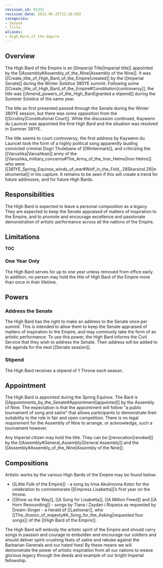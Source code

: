 ```yaml
---
revision_id: 92331
revision_date: 2022-06-25T22:28:58Z
categories:
- Senate
- Title
aliases:
- High_Bard_of_the_Empire
---
```



## Overview
The High Bard of the Empire is an [[Imperial Title|Imperial title]] appointed by the [[Assembly#Assembly_of_the_Nine|Assembly of the Nine]]. It was [[Create_title_of_High_Bard_of_the_Empire|created]] by the [[Imperial Senate]] during the Winter Solstice 380YE summit. Following some [[Create_title_of_High_Bard_of_the_Empire#Constitution|controversy]], the title was [[Amend_powers_of_the_High_Bard|granted a stipend]] during the Summer Solstice of the same year.

The title as first presented passed through the Senate during the Winter 380YE session, but there was some opposition from the [[Scrutiny|Constitutional Court]]. While the discussion continued, Kaywenn du Launcet was appointed the first High Bard and the situation was resolved in Summer 381YE.

The title seems to court controversy; the first address by Kaywenn du Launcet took the form of a highly political song apparently lauding convicted criminal Dogri Thulebane of [[Wintermark]], and criticizing the [[Varushka|Varushkan]] army of the [[Varushka_military_concerns#The_Army_of_the_Iron_Helms|Iron Helms]] who were [[381YE_Spring_Equinox_winds_of_war#Wolf_in_the_Fold_.28Skarsind.29|instrumental]] in his capture. It remains to be seen if this will create a trend for future addresses, and for future High Bards.

## Responsibilities
The High Bard is expected to leave a personal composition as a legacy. They are expected to keep the Senate appraised of matters of inspiration to the Empire, and to promote and encourage excellence and passionate demonstration of artistic performance across all the nations of the Empire. 
## Limitations
__TOC__
### One Year Only
The High Bard serves for up to one year unless removed from office early. In addition, no person may hold the title of High Bard of the Empire more than once in their lifetime.
## Powers
### Address the Senate
The High Bard has the right to make an address to the Senate once per summit. This is intended to allow them to keep the Senate appraised of matters of inspiration to the Empire, and may commonly take the form of an artistic performance. To use this power, the High Bard informs the Civil Service that they wish to address the Senate. Their address will be added to the agenda for the next [[Senate session]].
### Stipend
The High Bard receives a stipend of 1 Throne each season.

## Appointment
The High Bard is appointed during the Spring Equinox. The Bard is [[Appointments_by_the_Senate#Appointment|appointed]] by the Assembly of Nine. The expectation is that the appointment will follow "a public tournament of song and satire" that allows participants to demonstrate their suitability to the role in fair and open competition. There is no legal requirement for the Assembly of Nine to arrange, or acknowledge, such a tournament however. 

Any Imperial citizen may hold the title. They can be [[revocation|revoked]] by the [[Assembly#General_Assembly|General Assembly]] and the [[Assembly#Assembly_of_the_Nine|Assembly of the Nine]].

## Compositions
Artistic works by the various High Bards of the Empire may be found below:
* [[Little Folk of the Empire]] - a song by Irina Akulinovna Kotor for the celebration to commemorate [[Empress Lisabetta]]’s first year on the throne.
* [[Show us the Way]], [[A Song for Lisabetta]], [[A Million Freed]] and [[A Horn Resounding]] - songs by Tiana i Zaydan i Riqueza as requested by Dream-Singer - a herald of [[Lashonar]], who [[The_illusion_of_majesty#A_Song_for_the_Asking|requested four songs]] of the [[High Bard of the Empire]].

The High Bard will embody the artistic spirit of the Empire and should carry songs in passion and courage to embolden and encourage our soldiers and should deliver spirit-crushing feats of satire and rebuke against the Barbarian Generals and our hated foes! By these means we will demonstrate the power of artistic inspiration from all our nations to weave glorious legacy through the deeds and example of our bright Imperial fellowship.


